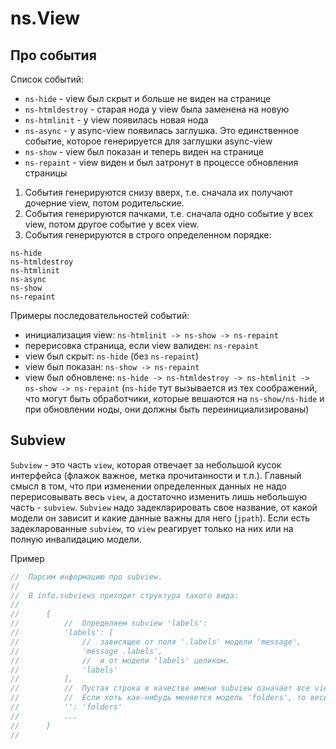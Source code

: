 # ns.View

## Про события

Список событий:
* ```ns-hide``` - view был скрыт и больше не виден на странице
* ```ns-htmldestroy``` - старая нода у view была заменена на новую
* ```ns-htmlinit``` - у view появилась новая нода
* ```ns-async``` - у async-view появилась заглушка. Это единственное событие, которое генерируется для заглушки async-view
* ```ns-show``` - view был показан и теперь виден на странице
* ```ns-repaint``` - view виден и был затронут в процессе обновления страницы

1. События генерируются снизу вверх, т.е. сначала их получают дочерние view, потом родительские.
2. События генерируются пачками, т.е. сначала одно событие у всех view, потом другое событие у всех view.
3. События генерируются в строго определенном порядке:

```
ns-hide
ns-htmldestroy
ns-htmlinit
ns-async
ns-show
ns-repaint
```

Примеры последовательностей событий:
* инициализация view: ```ns-htmlinit -> ns-show -> ns-repaint```
* перерисовка страница, если view валиден: ```ns-repaint```
* view был скрыт: ```ns-hide``` (без ```ns-repaint```)
* view был показан: ```ns-show -> ns-repaint```
* view был обновлене: ```ns-hide -> ns-htmldestroy -> ns-htmlinit -> ns-show -> ns-repaint``` (```ns-hide``` тут вызывается из тех соображений, что могут быть обработчики, которые вешаются на ```ns-show/ns-hide``` и при обновлении ноды, они должны быть переинициализированы)

## Subview
`Subview` - это часть `view`, которая отвечает за небольшой кусок интерфейса (флажок важное, метка прочитанности и т.п.).
Главный смысл в том, что при изменении определенных данных не надо перерисовывать весь `view`, а достаточно изменить лишь небольшую часть - `subview`.
`Subview` надо задекларировать свое название, от какой модели он зависит и какие данные важны для него (`jpath`).
Если есть задекларованные `subview`, то `view` реагирует только на них или на полную инвалидацию модели.

Пример
```js
//  Парсим информацию про subview.
//
//  В info.subviews приходит структура такого вида:
//
//      {
//          //  Определяем subview 'labels':
//          'labels': [
//              //  зависящее от поля '.labels' модели 'message',
//              'message .labels',
//              //  и от модели 'labels' целиком.
//              'labels'
//          ],
//          //  Пустая строка в качестве имени subview означает все view целиком.
//          //  Если хоть как-нибудь меняется модель 'folders', то весь блок нужно перерисовать.
//          '': 'folders'
//          ...
//      }
//
```
